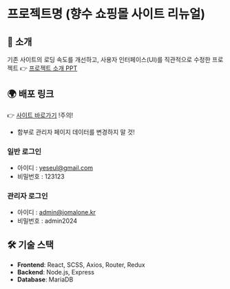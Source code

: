 # 프로젝트명 (향수 쇼핑몰 사이트 리뉴얼)

## 📝 소개
기존 사이트의 로딩 속도를 개선하고, 사용자 인터페이스(UI)를 직관적으로 수정한 프로젝트
👉 [프로젝트 소개 PPT](https://drive.google.com/drive/folders/1tIBPRPtnKO72TyD90BtU9CB0-AdhgNOB?usp=sharing)


## 🌍 배포 링크
👉 [사이트 바로가기](https://web-jomalone-deploy-frontend-m5gmo1isb2cc7449.sel4.cloudtype.app/)
!주의!
-  함부로 관리자 페이지 데이터를 변경하지 말 것!

  ### 일반 로그인
  - 아이디 : yeseul@gmail.com
  - 비밀번호 : 123123
  ### 관리자 로그인
  - 아이디 : admin@jomalone.kr
  - 비밀번호 : admin2024

## 🛠 기술 스택
- **Frontend**: React, SCSS, Axios, Router, Redux
- **Backend**: Node.js, Express
- **Database**: MariaDB
